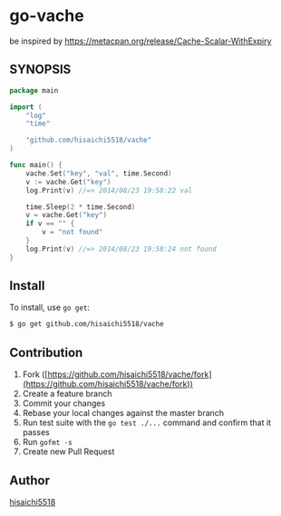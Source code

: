 # go-vache

be inspired by https://metacpan.org/release/Cache-Scalar-WithExpiry

## SYNOPSIS

```go
package main

import (
	"log"
	"time"

	"github.com/hisaichi5518/vache"
)

func main() {
	vache.Set("key", "val", time.Second)
	v := vache.Get("key")
	log.Print(v) //=> 2014/08/23 19:58:22 val

	time.Sleep(2 * time.Second)
	v = vache.Get("key")
	if v == "" {
		v = "not found"
	}
	log.Print(v) //=> 2014/08/23 19:58:24 not found
}
```

## Install

To install, use `go get`:

```bash
$ go get github.com/hisaichi5518/vache
```

## Contribution

1. Fork ([https://github.com/hisaichi5518/vache/fork](https://github.com/hisaichi5518/vache/fork))
1. Create a feature branch
1. Commit your changes
1. Rebase your local changes against the master branch
1. Run test suite with the `go test ./...` command and confirm that it passes
1. Run `gofmt -s`
1. Create new Pull Request

## Author

[hisaichi5518](https://github.com/hisaichi5518)
